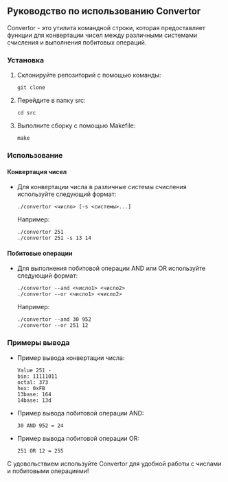 ## Руководство по использованию Convertor

Convertor - это утилита командной строки, которая предоставляет функции для конвертации чисел между различными системами счисления и выполнения побитовых операций.

### Установка

1. Склонируйте репозиторий с помощью команды:
   ```
   git clone 
   ```

2. Перейдите в папку src:
   ```
   cd src
   ```

3. Выполните сборку с помощью Makefile:
   ```
   make
   ```

### Использование

#### Конвертация чисел
- Для конвертации числа в различные системы счисления используйте следующий формат:
  ```
  ./convertor <число> [-s <системы>...]
  ```
  Например:
  ```
  ./convertor 251
  ./convertor 251 -s 13 14
  ```

#### Побитовые операции
- Для выполнения побитовой операции AND или OR используйте следующий формат:
  ```
  ./convertor --and <число1> <число2>
  ./convertor --or <число1> <число2>
  ```
  Например:
  ```
  ./convertor --and 30 952
  ./convertor --or 251 12
  ```

### Примеры вывода

- Пример вывода конвертации числа:
  ```
  Value 251 -
  bin: 11111011
  octal: 373
  hex: 0xFB
  13base: 164
  14base: 13d
  ```

- Пример вывода побитовой операции AND:
  ```
  30 AND 952 = 24
  ```

- Пример вывода побитовой операции OR:
  ```
  251 OR 12 = 255
  ```

С удовольствием используйте Convertor для удобной работы с числами и побитовыми операциями!